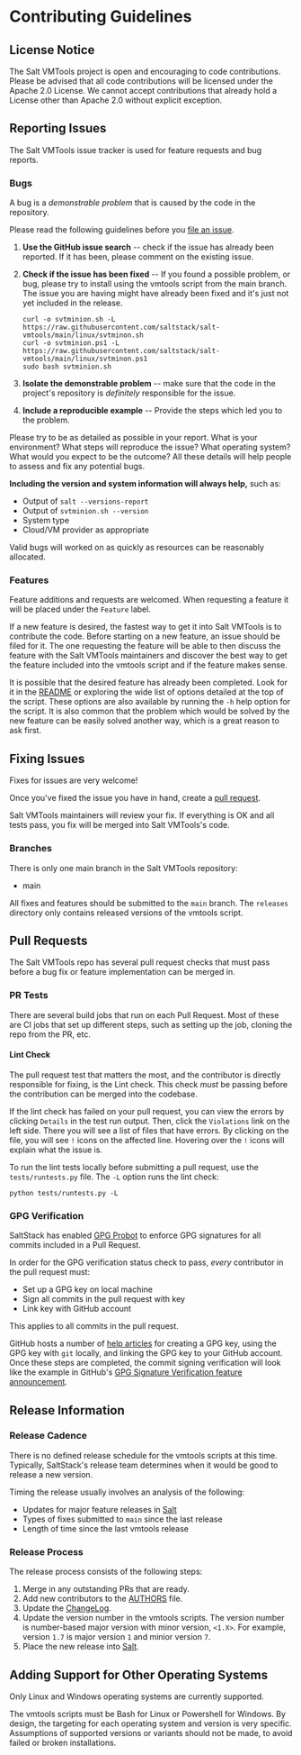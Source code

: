 # Contributing Guidelines

## License Notice

The Salt VMTools project is open and encouraging to code contributions. Please be
advised that all code contributions will be licensed under the Apache 2.0 License.
We cannot accept contributions that already hold a License other than Apache 2.0
without explicit exception.

## Reporting Issues

The Salt VMTools issue tracker is used for feature requests and bug reports.

### Bugs

A bug is a *demonstrable problem* that is caused by the code in the repository.

Please read the following guidelines before you
[file an issue](https://github.com/saltstack/salt-vmtools/issues/new).

1. **Use the GitHub issue search** -- check if the issue has
   already been reported. If it has been, please comment on the existing issue.

1. **Check if the issue has been fixed** -- If you found a possible problem, or bug,
   please try to install using the vmtools script from the main branch. The
   issue you are having might have already been fixed and it's just not yet included
   in the release.

   ```
   curl -o svtminion.sh -L https://raw.githubusercontent.com/saltstack/salt-vmtools/main/linux/svtminon.sh
   curl -o svtminion.ps1 -L https://raw.githubusercontent.com/saltstack/salt-vmtools/main/linux/svtminon.ps1
   sudo bash svtminion.sh
   ```

1. **Isolate the demonstrable problem** -- make sure that the
   code in the project's repository is *definitely* responsible for the issue.

1. **Include a reproducible example** -- Provide the steps which
   led you to the problem.

Please try to be as detailed as possible in your report. What is your
environment? What steps will reproduce the issue? What operating system? What
would you expect to be the outcome? All these details will help people to
assess and fix any potential bugs.

**Including the version and system information will always help,** such as:

- Output of `salt --versions-report`
- Output of `svtminion.sh --version`
- System type
- Cloud/VM provider as appropriate

Valid bugs will worked on as quickly as resources can be reasonably allocated.

### Features

Feature additions and requests are welcomed. When requesting a feature it will
be placed under the `Feature` label.

If a new feature is desired, the fastest way to get it into Salt VMTools is
to contribute the code. Before starting on a new feature, an issue should be
filed for it. The one requesting the feature will be able to then discuss the
feature with the Salt VMTools maintainers and discover the best way to get
the feature included into the vmtools script and if the feature makes sense.

It is possible that the desired feature has already been completed.
Look for it in the [README](https://github.com/saltstack/salt-vmtools/blob/main/README.rst)
or exploring the wide list of options detailed at the top of the script. These
options are also available by running the `-h` help option for the script. It
is also common that the problem which would be solved by the new feature can be
easily solved another way, which is a great reason to ask first.

## Fixing Issues

Fixes for issues are very welcome!

Once you've fixed the issue you have in hand, create a
[pull request](https://help.github.com/articles/creating-a-pull-request/).

Salt VMTools maintainers will review your fix. If everything is OK and all
tests pass, you fix will be merged into Salt VMTools's code.

### Branches

There is only one main branch in the Salt VMTools repository:

- main

All fixes and features should be submitted to the `main` branch. The `releases`
directory only contains released versions of the vmtools script.

## Pull Requests

The Salt VMTools repo has several pull request checks that must pass before
a bug fix or feature implementation can be merged in.

### PR Tests

There are several build jobs that run on each Pull Request. Most of these are
CI jobs that set up different steps, such as setting up the job, cloning the
repo from the PR, etc.

#### Lint Check

The pull request test that matters the most, and the contributor is directly
responsible for fixing, is the Lint check. This check *must* be passing before
the contribution can be merged into the codebase.

If the lint check has failed on your pull request, you can view the errors by
clicking `Details` in the test run output. Then, click the `Violations` link on
the left side. There you will see a list of files that have errors. By clicking
on the file, you will see `!` icons on the affected line. Hovering over the `!`
icons will explain what the issue is.

To run the lint tests locally before submitting a pull request, use the
`tests/runtests.py` file. The `-L` option runs the lint check:

```
python tests/runtests.py -L
```

### GPG Verification

SaltStack has enabled [GPG Probot](https://probot.github.io/apps/gpg/) to
enforce GPG signatures for all commits included in a Pull Request.

In order for the GPG verification status check to pass, *every* contributor in
the pull request must:

- Set up a GPG key on local machine
- Sign all commits in the pull request with key
- Link key with GitHub account

This applies to all commits in the pull request.

GitHub hosts a number of
[help articles](https://help.github.com/articles/signing-commits-with-gpg/) for
creating a GPG key, using the GPG key with `git` locally, and linking the GPG
key to your GitHub account. Once these steps are completed, the commit signing
verification will look like the example in GitHub's
[GPG Signature Verification feature announcement](https://github.com/blog/2144-gpg-signature-verification).

## Release Information

### Release Cadence

There is no defined release schedule for the vmtools scripts at this time.
Typically, SaltStack's release team determines when it would be good to release
a new version.

Timing the release usually involves an analysis of the following:

- Updates for major feature releases in [Salt](https://github.com/saltstack/salt)
- Types of fixes submitted to `main` since the last release
- Length of time since the last vmtools release

### Release Process

The release process consists of the following steps:

1. Merge in any outstanding PRs that are ready.
1. Add new contributors to the [AUTHORS](https://github.com/saltstack/salt-vmtools/blob/main/AUTHORS.rst) file.
1. Update the [ChangeLog](https://github.com/saltstack/salt-vmtools/blob/main/ChangeLog).
1. Update the version number in the vmtools scripts. The version number is number-based major version with minor version, `<1.X>`.
   For example, version `1.7` is major version `1` and minior version `7`.
1. Place the new release into [Salt](https://github.com/saltstack/salt-tools/releases).

## Adding Support for Other Operating Systems

Only Linux and Windows operating systems are currently supported.


The vmtools scripts must be Bash for Linux or Powershell for Windows.
By design, the targeting for each operating system and version is very specific. Assumptions of
supported versions or variants should not be made, to avoid failed or broken installations.
